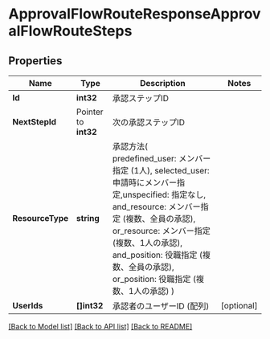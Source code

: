 # ApprovalFlowRouteResponseApprovalFlowRouteSteps

## Properties

Name | Type | Description | Notes
------------ | ------------- | ------------- | -------------
**Id** | **int32** | 承認ステップID | 
**NextStepId** | Pointer to **int32** | 次の承認ステップID | 
**ResourceType** | **string** | 承認方法( predefined_user: メンバー指定 (1人), selected_user: 申請時にメンバー指定,unspecified: 指定なし, and_resource: メンバー指定 (複数、全員の承認), or_resource: メンバー指定 (複数、1人の承認), and_position: 役職指定 (複数、全員の承認), or_position: 役職指定 (複数、1人の承認) )  | 
**UserIds** | **[]int32** | 承認者のユーザーID (配列) | [optional] 

[[Back to Model list]](../README.md#documentation-for-models) [[Back to API list]](../README.md#documentation-for-api-endpoints) [[Back to README]](../README.md)


